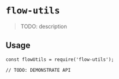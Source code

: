 # `flow-utils`

> TODO: description

## Usage

```
const flowUtils = require('flow-utils');

// TODO: DEMONSTRATE API
```
